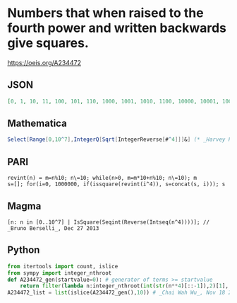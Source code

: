 # Numbers that when raised to the fourth power and written backwards give squares\.
https://oeis.org/A234472
## JSON
```JSON
[0, 1, 10, 11, 100, 101, 110, 1000, 1001, 1010, 1100, 10000, 10001, 10010, 10100, 11000, 100000, 100001, 100010, 100100, 101000, 110000, 1000000, 1000001, 1000010, 1000100, 1001000, 1010000, 1100000, 10000000, 10000001, 10000010, 10000100, 10001000, 10010000]
```
## Mathematica
```Mathematica
Select[Range[0,10^7],IntegerQ[Sqrt[IntegerReverse[#^4]]]&] (* _Harvey P. Dale_, May 05 2020 *)
```
## PARI
```PARI
revint(n) = m=n%10; n\=10; while(n>0, m=m*10+n%10; n\=10); m
s=[]; for(i=0, 1000000, if(issquare(revint(i^4)), s=concat(s, i))); s
```
## Magma
```Magma
[n: n in [0..10^7] | IsSquare(Seqint(Reverse(Intseq(n^4))))]; // _Bruno Berselli_, Dec 27 2013
```
## Python
```Python
from itertools import count, islice
from sympy import integer_nthroot
def A234472_gen(startvalue=0): # generator of terms >= startvalue
    return filter(lambda n:integer_nthroot(int(str(n**4)[::-1]),2)[1], count(max(startvalue,0)))
A234472_list = list(islice(A234472_gen(),10)) # _Chai Wah Wu_, Nov 18 2022
```
